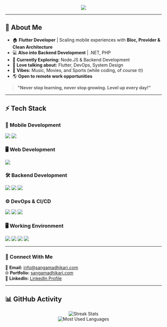 <!-- Typing SVG -->
<p align="center">
  <a href="https://github.com/DenverCoder1/readme-typing-svg">
    <img src="https://readme-typing-svg.herokuapp.com?lines=Senior+Flutter+Developer;Building+Scalable+Apps;Founder+of+Sawongam.com;Tech+Enthusiast;Loves+Music%2C+Movies%2C+and+Sports;&center=true&width=600&height=40">
  </a>
</p>  

---

## **🚀 About Me**  
- 🏠 **Flutter Developer** | Scaling mobile experiences with **Bloc, Provider & Clean Architecture**  
- 💻 **Also into Backend Development** | .NET, PHP
- 🚀 **Currently Exploring:** Node.JS & Backend Development 
- 💬 **Love talking about:** Flutter, DevOps, System Design  
- 🎵 **Vibes:** Music, Movies, and Sports (while coding, of course 🤓)  
- 🌎 **Open to remote work opportunities**  

> **"Never stop learning, never stop growing. Level up every day!"**  

---

## **⚡ Tech Stack**  

### **📲 Mobile Development**  
<p align="left">
    <img src="https://img.shields.io/badge/Flutter-%2302569B.svg?style=for-the-badge&logo=flutter&logoColor=white" />
    <img src="https://img.shields.io/badge/Dart-%230175C2.svg?style=for-the-badge&logo=dart&logoColor=white" />
</p>

### **🖥 Web Development**  
<p align="left">
    <img src="https://img.shields.io/badge/Next.js-%23000000.svg?style=for-the-badge&logo=next.js&logoColor=white" />
</p>

### **🛠 Backend Development**  
<p align="left"> 
    <img src="https://img.shields.io/badge/.NET-%23512BD4.svg?style=for-the-badge&logo=dotnet&logoColor=white" /> 
    <img src="https://img.shields.io/badge/Node.js-%23339933.svg?style=for-the-badge&logo=node.js&logoColor=white" /> 
    <img src="https://img.shields.io/badge/PHP-%23777BB4.svg?style=for-the-badge&logo=php&logoColor=white" /> 
</p>

### **⚙️ DevOps & CI/CD**  
<p align="left">
    <img src="https://img.shields.io/badge/Github Actions-%232C3E50.svg?style=for-the-badge&logo=githubactions&logoColor=white" />
    <img src="https://img.shields.io/badge/Codemagic-%23ff3cb4.svg?style=for-the-badge&logo=codemagic&logoColor=white" />
    <img src="https://img.shields.io/badge/Shorebird-%2300758F.svg?style=for-the-badge&logo=flutter&logoColor=white" />

</p>

### **🖥️ Working Environment**  
<p align="left">
    <img src="https://img.shields.io/badge/Arch%20Linux-%231793D1.svg?style=for-the-badge&logo=archlinux&logoColor=white" />
    <img src="https://img.shields.io/badge/Hyprland-%2300758F.svg?style=for-the-badge&logo=wayland&logoColor=white" />
    <img src="https://img.shields.io/badge/Kitty-%23E7E7E7.svg?style=for-the-badge&logo=windows-terminal&logoColor=black" />
    <img src="https://img.shields.io/badge/Android%20Studio-%23323330.svg?style=for-the-badge&logo=android-studio&logoColor=green" />
</p>

---

### **🚀 Connect With Me**  
📧 **Email:** [info@sangamadhikari.com](mailto:info@sangamadhikari.com)  
🌐 **Portfolio:** [sangamadhikari.com](https://sangamadhikari.com)  
🔗 **LinkedIn:** [LinkedIn Profile](https://linkedin.com/in/yourprofile)  

---

## **📊 GitHub Activity**  
<p align="center">
    <img src="https://github-readme-streak-stats.herokuapp.com/?user=sawongam&theme=tokyonight" alt="Streak Stats" />
    <br/>
    <img src="https://github-readme-stats.vercel.app/api/top-langs/?username=sawongam&layout=compact&theme=tokyonight" alt="Most Used Languages" />
</p>

